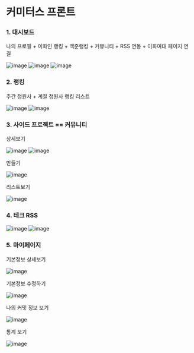# 커미터스 프론트

### 1. 대시보드

나의 프로필 + 이화인 랭킹 + 백준랭킹 + 커뮤니티 + RSS 연동 + 이화여대 페이지 연결

![image](https://user-images.githubusercontent.com/26458200/102117753-0e35a780-3e82-11eb-9fb3-2a93ec06e7fa.png)
![image](https://user-images.githubusercontent.com/26458200/102117711-fcec9b00-3e81-11eb-972c-2b60bf1075c0.png)
![image](https://user-images.githubusercontent.com/26458200/102117647-ee05e880-3e81-11eb-8f9a-54fff06d1a7e.png)


### 2. 랭킹

주간 정원사 + 계절 정원사 랭킹 리스트

![image](https://user-images.githubusercontent.com/26458200/102117579-d890be80-3e81-11eb-8671-08db7b797868.png)
![image](https://user-images.githubusercontent.com/26458200/102117552-d0388380-3e81-11eb-838f-5ff942de6f8d.png)

### 3. 사이드 프로젝트 == 커뮤니티

상세보기

![image](https://user-images.githubusercontent.com/26458200/102118224-c1060580-3e82-11eb-813a-dbf68faaad78.png)
![image](https://user-images.githubusercontent.com/26458200/102118358-ef83e080-3e82-11eb-868c-0e08ee728737.png)

만들기

![image](https://user-images.githubusercontent.com/26458200/102118608-4ab5d300-3e83-11eb-8c04-f4796c06845b.png)

리스트보기

![image](https://user-images.githubusercontent.com/26458200/102118752-7b960800-3e83-11eb-8439-87e1f53b0fd5.png)

### 4. 테크 RSS

![image](https://user-images.githubusercontent.com/26458200/102119046-dfb8cc00-3e83-11eb-89de-d0802c16dc72.png)
![image](https://user-images.githubusercontent.com/26458200/102119018-d62f6400-3e83-11eb-9f21-4da85538bdc8.png)

### 5. 마이페이지

기본정보 상세보기

![image](https://user-images.githubusercontent.com/26458200/102119299-3aeabe80-3e84-11eb-9c7c-36a3345c74bb.png)

기본정보 수정하기

![image](https://user-images.githubusercontent.com/26458200/102119423-71283e00-3e84-11eb-8bff-98d8cf0c6db1.png)

나의 커밋 정보 보기

![image](https://user-images.githubusercontent.com/26458200/102119362-5655c980-3e84-11eb-83ac-708cd73f3f83.png)

통계 보기

![image](https://user-images.githubusercontent.com/26458200/102119496-88ffc200-3e84-11eb-92ba-6ae8b06d5f0f.png)




